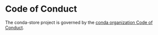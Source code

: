 # Code of Conduct

The conda-store project is governed by the [conda organization Code of Conduct](https://github.com/conda/governance/blob/main/CODE_OF_CONDUCT.md).
